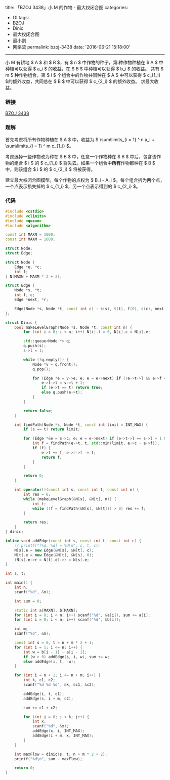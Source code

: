title: 「BZOJ 3438」小 M 的作物 - 最大权闭合图
categories:
  - OI
tags:
  - BZOJ
  - Dinic
  - 最大权闭合图
  - 最小割
  - 网络流
permalink: bzoj-3438
date: '2016-06-21 15:18:00'
---

小 M 有耕地 $ A $ 和 $ B $，有 $ n $ 中作物的种子，第i种作物种植在 $ A $ 中种植可以获得 $ a_i $ 的收益，在 $ B $ 中种植可以获得 $ b_i $ 的收益。
共有 $ m $ 种作物组合，第 $ i $ 个组合中的作物共同种在 $ A $ 中可以获得 $ c_{1_i} $的额外收益，共同总在 $ B $ 中可以获得 $ c_{2_i} $ 的额外收益。
求最大收益。

<!-- more -->

### 链接

[BZOJ 3438](http://www.lydsy.com/JudgeOnline/problem.php?id=3438)

### 题解

首先考虑将所有作物种植在 $ A $ 中，收益为 $ \sum\limits_{i = 1} ^ n a_i + \sum\limits_{i = 1} ^ m c_{1_i} $。

考虑选择一些作物改为种在 $ B $ 中，任意一个作物种在 $ B $ 中后，包含该作物的组合 $ i $ 的 $ c_{1_i} $ 将失去。如果一个组合中**所有**作物都种在 $ B $ 中，则该组合 $ i $ 的 $ c_{2_i} $ 将被获得。

建立最大权闭合图模型。每个作物的点权为 $ B_i - A_i $，每个组合拆为两个点，一个点表示损失掉的 $ c_{1_i} $，另一个点表示得到的 $ c_{2_i} $。

### 代码

```cpp
#include <cstdio>
#include <climits>
#include <queue>
#include <algorithm>

const int MAXN = 1000;
const int MAXM = 1000;

struct Node;
struct Edge;

struct Node {
    Edge *e, *c;
    int l;
} N[MAXN + MAXM * 2 + 2];

struct Edge {
    Node *s, *t;
    int f, c;
    Edge *next, *r;

    Edge(Node *s, Node *t, const int c) : s(s), t(t), f(0), c(c), next(s->e) {}
};

struct Dinic {
    bool makeLevelGraph(Node *s, Node *t, const int n) {
        for (int i = 0; i < n; i++) N[i].l = 0, N[i].c = N[i].e;

        std::queue<Node *> q;
        q.push(s);
        s->l = 1;

        while (!q.empty()) {
            Node *v = q.front();
            q.pop();

            for (Edge *e = v->e; e; e = e->next) if (!e->t->l && e->f < e->c) {
                e->t->l = v->l + 1;
                if (e->t == t) return true;
                else q.push(e->t);
            }
        }

        return false;
    }

    int findPath(Node *s, Node *t, const int limit = INT_MAX) {
        if (s == t) return limit;

        for (Edge *&e = s->c; e; e = e->next) if (e->t->l == s->l + 1 && e->f < e->c) {
            int f = findPath(e->t, t, std::min(limit, e->c - e->f));
            if (f) {
                e->f += f, e->r->f -= f;
                return f;
            }
        }

        return 0;
    }

    int operator()(const int s, const int t, const int n) {
        int res = 0;
        while (makeLevelGraph(&N[s], &N[t], n)) {
            int f;
            while ((f = findPath(&N[s], &N[t])) > 0) res += f;
        }

        return res;
    }
} dinic;

inline void addEdge(const int s, const int t, const int c) {
    // printf("[%d, %d] = %d\n", s, t, c);
    N[s].e = new Edge(&N[s], &N[t], c);
    N[t].e = new Edge(&N[t], &N[s], 0);
    (N[s].e->r = N[t].e)->r = N[s].e;
}

int s, t;

int main() {
    int n;
    scanf("%d", &n);

    int sum = 0;

    static int a[MAXN], b[MAXN];
    for (int i = 0; i < n; i++) scanf("%d", &a[i]), sum += a[i];
    for (int i = 0; i < n; i++) scanf("%d", &b[i]);

    int m;
    scanf("%d", &m);

    const int s = 0, t = n + m * 2 + 1;
    for (int i = 1; i <= n; i++) {
        int w = b[i - 1] - a[i - 1];
        if (w > 0) addEdge(s, i, w), sum += w;
        else addEdge(i, t, -w);
    }

    for (int i = n + 1; i <= n + m; i++) {
        int k, c1, c2;
        scanf("%d %d %d", &k, &c1, &c2);

        addEdge(i, t, c1);
        addEdge(s, i + m, c2);

        sum += c1 + c2;

        for (int j = 0; j < k; j++) {
            int x;
            scanf("%d", &x);
            addEdge(x, i, INT_MAX);
            addEdge(i + m, x, INT_MAX);
        }
    }

    int maxFlow = dinic(s, t, n + m * 2 + 2);
    printf("%d\n", sum - maxFlow);

    return 0;
}
```